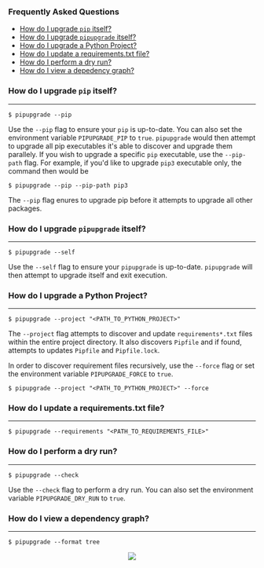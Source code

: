 ### Frequently Asked Questions

* [How do I upgrade `pip` itself?](#how-do-i-upgrade-pip-itself)
* [How do I upgrade `pipupgrade` itself?](#how-do-i-upgrade-pipupgrade-itself)
* [How do I upgrade a Python Project?](#how-do-i-upgrade-a-python-project)
* [How do I update a requirements.txt file?](#how-do-i-update-a-requirements.txt-file)
* [How do I perform a dry run?](#how-do-i-perform-a-dry-run)
* [How do I view a depedency graph?](#how-do-i-view-a-dependency-graph)

### How do I upgrade `pip` itself?
---

```
$ pipupgrade --pip
```

Use the `--pip` flag to ensure your `pip` is up-to-date. You can also set the 
environment variable `PIPUPGRADE_PIP` to `true`. `pipupgrade` would then 
attempt to upgrade all pip executables it's able to discover and upgrade 
them parallely. If you wish to upgrade a specific `pip` executable, use the 
`--pip-path` flag. For example, if you'd like to upgrade `pip3` executable only, 
the command then would be

```
$ pipupgrade --pip --pip-path pip3
```

The `--pip` flag enures to upgrade pip before it attempts to upgrade all other 
packages.

### How do I upgrade `pipupgrade` itself?
---

```
$ pipupgrade --self
```

Use the `--self` flag to ensure your `pipupgrade` is up-to-date. `pipupgrade`
 will then attempt to upgrade itself and exit execution.

### How do I upgrade a Python Project?
---

```
$ pipupgrade --project "<PATH_TO_PYTHON_PROJECT>"
```

The `--project` flag attempts to discover and update `requirements*.txt` files 
within the entire project directory. It also discovers `Pipfile` 
and if found, attempts to updates `Pipfile` and `Pipfile.lock`.

In order to discover requirement files recursively, use the `--force` flag
 or set the environment variable `PIPUPGRADE_FORCE` to `true`.

```
$ pipupgrade --project "<PATH_TO_PYTHON_PROJECT>" --force
```

### How do I update a requirements.txt file?
---

```
$ pipupgrade --requirements "<PATH_TO_REQUIREMENTS_FILE>"
```

### How do I perform a dry run?
---

```
$ pipupgrade --check
```

Use the `--check` flag to perform a dry run. You can also set the 
environment variable `PIPUPGRADE_DRY_RUN` to `true`.

### How do I view a dependency graph?
---

```
$ pipupgrade --format tree
```

<div align="center">
  <img src="docs/source/assets/demos/pipupgrade-format-tree.gif">
</div>
